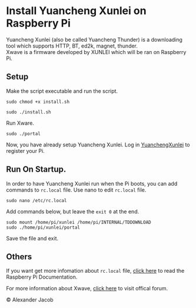 # Install Yuancheng Xunlei on Raspberry Pi 

Yuancheng Xunlei (also be called Yuancheng Thunder) is a downloading tool which supports HTTP, BT, ed2k, magnet, thunder. <br />
Xwave is a firmware developed by XUNLEI which will be ran on Raspberry Pi.


## Setup
Make the script executable and run the script.
```
sudo chmod +x install.sh
```

```
sudo ./install.sh
```

Run Xware.
```
sudo ./portal
```

Now, you have already setup Yuancheng Xunlei. Log in [YuanchengXunlei](http://yuancheng.xunlei.com/login.html)
to register your Pi.


## Run On Startup.

In order to have Yuancheng Xunlei run when the Pi boots, you can add commands to ```rc.local``` file.
Use nano to edit ```rc.local``` file. 
```
sudo nano /etc/rc.local
```

Add commands below, but leave the ```exit 0``` at the end.
```
sudo mount /home/pi/xunlei /home/pi/INTERNAL/TDDOWNLOAD
sudo ./home/pi/xunlei/portal
```
Save the file and exit.

## Others
If you want get more infomation about ```rc.local``` file, [click here](https://www.raspberrypi.org/documentation/linux/usage/rc-local.md) to read the Raspberry Pi Documentation.

For more information about Xwave, [click here](http://luyou.xunlei.com/forum-51-1.html) to visit offical forum.



© Alexander Jacob
